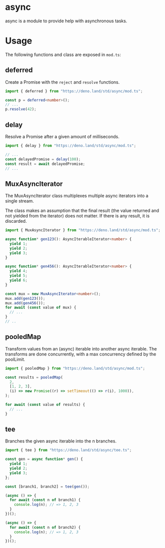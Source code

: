 # async

async is a module to provide help with asynchronous tasks.

# Usage

The following functions and class are exposed in `mod.ts`:

## deferred

Create a Promise with the `reject` and `resolve` functions.

```typescript
import { deferred } from "https://deno.land/std/async/mod.ts";

const p = deferred<number>();
// ...
p.resolve(42);
```

## delay

Resolve a Promise after a given amount of milliseconds.

```typescript
import { delay } from "https://deno.land/std/async/mod.ts";

// ...
const delayedPromise = delay(100);
const result = await delayedPromise;
// ...
```

## MuxAsyncIterator

The MuxAsyncIterator class multiplexes multiple async iterators into a single
stream.

The class makes an assumption that the final result (the value returned and not
yielded from the iterator) does not matter. If there is any result, it is
discarded.

```typescript
import { MuxAsyncIterator } from "https://deno.land/std/async/mod.ts";

async function* gen123(): AsyncIterableIterator<number> {
  yield 1;
  yield 2;
  yield 3;
}

async function* gen456(): AsyncIterableIterator<number> {
  yield 4;
  yield 5;
  yield 6;
}

const mux = new MuxAsyncIterator<number>();
mux.add(gen123());
mux.add(gen456());
for await (const value of mux) {
  // ...
}
// ..
```

## pooledMap

Transform values from an (async) iterable into another async iterable. The
transforms are done concurrently, with a max concurrency defined by the
poolLimit.

```typescript
import { pooledMap } from "https://deno.land/std/async/mod.ts";

const results = pooledMap(
  2,
  [1, 2, 3],
  (i) => new Promise((r) => setTimeout(() => r(i), 1000)),
);

for await (const value of results) {
  // ...
}
```

## tee

Branches the given async iterable into the n branches.

```typescript
import { tee } from "https://deno.land/std/async/tee.ts";

const gen = async function* gen() {
  yield 1;
  yield 2;
  yield 3;
};

const [branch1, branch2] = tee(gen());

(async () => {
  for await (const n of branch1) {
    console.log(n); // => 1, 2, 3
  }
})();

(async () => {
  for await (const n of branch2) {
    console.log(n); // => 1, 2, 3
  }
})();
```
